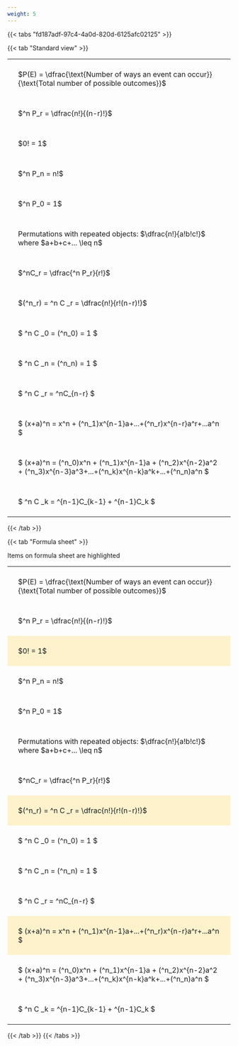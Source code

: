 ```yaml
---
weight: 5
---
```


{{< tabs "fd187adf-97c4-4a0d-820d-6125afc02125" >}}

{{< tab "Standard view" >}}

<style type="text/css">
#T_6fa93 th.col_heading {
  text-align: left;
  font-size: 1em;
}
#T_6fa93 td {
  text-align: left;
  font-size: 1em;
  padding: 1.5em;
}
</style>
<table id="T_6fa93">
  <thead>
  </thead>
  <tbody>
    <tr>
      <td id="T_6fa93_row0_col0" class="data row0 col0" >$P(E) = \dfrac{\text{Number of ways an event can occur}}{\text{Total number of possible outcomes}}$</td>
    </tr>
    <tr>
      <td id="T_6fa93_row1_col0" class="data row1 col0" >$^n P_r = \dfrac{n!}{(n-r)!}$</td>
    </tr>
    <tr>
      <td id="T_6fa93_row2_col0" class="data row2 col0" >$0! = 1$</td>
    </tr>
    <tr>
      <td id="T_6fa93_row3_col0" class="data row3 col0" >$^n P_n = n!$</td>
    </tr>
    <tr>
      <td id="T_6fa93_row4_col0" class="data row4 col0" >$^n P_0 = 1$</td>
    </tr>
    <tr>
      <td id="T_6fa93_row5_col0" class="data row5 col0" >Permutations with repeated objects: $\dfrac{n!}{a!b!c!}$ where $a+b+c+... \leq n$</td>
    </tr>
    <tr>
      <td id="T_6fa93_row6_col0" class="data row6 col0" >$^nC_r = \dfrac{^n P_r}{r!}$</td>
    </tr>
    <tr>
      <td id="T_6fa93_row7_col0" class="data row7 col0" >$(^n_r) = ^n C _r = \dfrac{n!}{r!(n-r)!}$</td>
    </tr>
    <tr>
      <td id="T_6fa93_row8_col0" class="data row8 col0" >$ ^n C _0 = (^n_0) = 1 $</td>
    </tr>
    <tr>
      <td id="T_6fa93_row9_col0" class="data row9 col0" >$ ^n C _n = (^n_n) = 1 $</td>
    </tr>
    <tr>
      <td id="T_6fa93_row10_col0" class="data row10 col0" >$ ^n C _r = ^nC_{n-r} $</td>
    </tr>
    <tr>
      <td id="T_6fa93_row11_col0" class="data row11 col0" >$ (x+a)^n = x^n + (^n_1)x^{n-1}a+...+(^n_r)x^{n-r}a^r+...a^n    $</td>
    </tr>
    <tr>
      <td id="T_6fa93_row12_col0" class="data row12 col0" >$ (x+a)^n = (^n_0)x^n + (^n_1)x^{n-1}a + (^n_2)x^{n-2}a^2 + (^n_3)x^{n-3}a^3+...+(^n_k)x^{n-k}a^k+...+(^n_n)a^n $</td>
    </tr>
    <tr>
      <td id="T_6fa93_row13_col0" class="data row13 col0" >$ ^n C _k = ^{n-1}C_{k-1} + ^{n-1}C_k $</td>
    </tr>
  </tbody>
</table>
{{< /tab >}}

{{< tab "Formula sheet" >}}

Items on formula sheet are highlighted 
<br>
<style type="text/css">
#T_bdbab th.col_heading {
  text-align: left;
  font-size: 1em;
}
#T_bdbab td {
  text-align: left;
  font-size: 1em;
  padding: 1.5em;
}
#T_bdbab_row0_col0, #T_bdbab_row1_col0, #T_bdbab_row3_col0, #T_bdbab_row4_col0, #T_bdbab_row5_col0, #T_bdbab_row6_col0, #T_bdbab_row8_col0, #T_bdbab_row9_col0, #T_bdbab_row10_col0, #T_bdbab_row12_col0, #T_bdbab_row13_col0 {
  background-color: rgba(0,0,0,0);
}
#T_bdbab_row2_col0, #T_bdbab_row7_col0, #T_bdbab_row11_col0 {
  background-color: rgba(255,194,10, 0.2);
}
</style>
<table id="T_bdbab">
  <thead>
  </thead>
  <tbody>
    <tr>
      <td id="T_bdbab_row0_col0" class="data row0 col0" >$P(E) = \dfrac{\text{Number of ways an event can occur}}{\text{Total number of possible outcomes}}$</td>
    </tr>
    <tr>
      <td id="T_bdbab_row1_col0" class="data row1 col0" >$^n P_r = \dfrac{n!}{(n-r)!}$</td>
    </tr>
    <tr>
      <td id="T_bdbab_row2_col0" class="data row2 col0" >$0! = 1$</td>
    </tr>
    <tr>
      <td id="T_bdbab_row3_col0" class="data row3 col0" >$^n P_n = n!$</td>
    </tr>
    <tr>
      <td id="T_bdbab_row4_col0" class="data row4 col0" >$^n P_0 = 1$</td>
    </tr>
    <tr>
      <td id="T_bdbab_row5_col0" class="data row5 col0" >Permutations with repeated objects: $\dfrac{n!}{a!b!c!}$ where $a+b+c+... \leq n$</td>
    </tr>
    <tr>
      <td id="T_bdbab_row6_col0" class="data row6 col0" >$^nC_r = \dfrac{^n P_r}{r!}$</td>
    </tr>
    <tr>
      <td id="T_bdbab_row7_col0" class="data row7 col0" >$(^n_r) = ^n C _r = \dfrac{n!}{r!(n-r)!}$</td>
    </tr>
    <tr>
      <td id="T_bdbab_row8_col0" class="data row8 col0" >$ ^n C _0 = (^n_0) = 1 $</td>
    </tr>
    <tr>
      <td id="T_bdbab_row9_col0" class="data row9 col0" >$ ^n C _n = (^n_n) = 1 $</td>
    </tr>
    <tr>
      <td id="T_bdbab_row10_col0" class="data row10 col0" >$ ^n C _r = ^nC_{n-r} $</td>
    </tr>
    <tr>
      <td id="T_bdbab_row11_col0" class="data row11 col0" >$ (x+a)^n = x^n + (^n_1)x^{n-1}a+...+(^n_r)x^{n-r}a^r+...a^n    $</td>
    </tr>
    <tr>
      <td id="T_bdbab_row12_col0" class="data row12 col0" >$ (x+a)^n = (^n_0)x^n + (^n_1)x^{n-1}a + (^n_2)x^{n-2}a^2 + (^n_3)x^{n-3}a^3+...+(^n_k)x^{n-k}a^k+...+(^n_n)a^n $</td>
    </tr>
    <tr>
      <td id="T_bdbab_row13_col0" class="data row13 col0" >$ ^n C _k = ^{n-1}C_{k-1} + ^{n-1}C_k $</td>
    </tr>
  </tbody>
</table>
{{< /tab >}}
{{< /tabs >}}